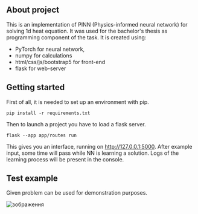 ## About project
This is an implementation of PINN (Physics-informed neural network) for solving 1d heat equation. 
It was used for the bachelor's thesis as programming component of the task.
It is created using:
+ PyTorch for neural network,
+ numpy for calculations
+ html/css/js/bootstrap5 for front-end
+ flask for web-server

## Getting started

First of all, it is needed to set up an environment with pip.
```
pip install -r requirements.txt
```

Then to launch a project you have to load a flask server.
```
flask --app app/routes run
```

This gives you an interface, running on http://127.0.0.1:5000.
After example input, some time will pass while NN is learning a solution. Logs of the learning process will be present in the console.

## Test example

Given problem can be used for demonstration purposes.

![зображення](https://github.com/user-attachments/assets/e7a3d944-0ff5-4d37-9af4-52d897939711)

